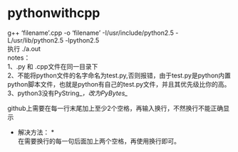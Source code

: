 # pythonwithcpp
g++ ‘filename’.cpp -o ‘filename’ -I/usr/include/python2.5 -L/usr/lib/python2.5 -lpython2.5  
执行 ./a.out  
notes：  
1、.py 和 .cpp文件在同一目录下  
2、不能将python文件的名字命名为test.py,否则报错，由于test.py是python内置python脚本文件，也就是python有自己的test.py文件，并且其优先级比你的高。  
3、python3没有PyString_*，改为PyBytes_*


github上需要在每一行末尾加上至少2个空格，再输入换行，不然换行不能正确显示  
* 解决方法： *   
在需要换行的每一句后面加上两个空格，再使用换行即可。
